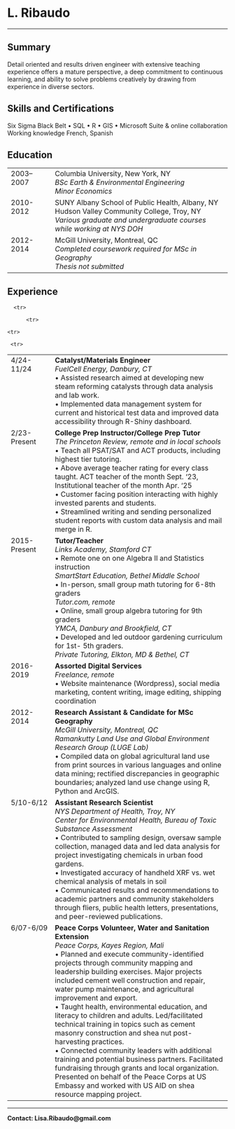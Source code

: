 
<html>
<head>
	<link rel="icon" href="cloudwool.png" type="image/x-icon">
<style>

.table, td, th {
  border: 1px solid black;
	
}

.table {
  border-collapse: collapse;
  width: 100%;
  border-style: none;
}

td {
  text-align: left;
}
</style>
</head>
<body>

<h1 style="text-decoration: none;">L. Ribaudo</h1><hr>
<h2><b> Summary </b></h2>
<p>Detail oriented and results driven engineer with extensive teaching experience offers a mature perspective, a deep commitment to continuous learning, and ability to solve problems creatively by drawing from experience in diverse sectors.</p>     

<h2><b>Skills and Certifications</b></h2>
<p>Six Sigma Black Belt • SQL • R • GIS • Microsoft Suite & online collaboration <br>  Working knowledge French, Spanish</p>


<h2><b>Education</b></h2>
<table style="border-style:none">
	<tr>
   <td style="text-align:left;vertical-align:top;width:20%">2003–2007</td>
  <td style="text-align:left;vertical-align:top">Columbia University, New York, NY<br>
			<i>BSc Earth & Environmental Engineering<br>
			Minor Economics</i>
      </td>
  </tr>
	<tr>
   <td style="text-align:left;vertical-align:top;width:20%">2010-2012</td>
  <td style="text-align:left;vertical-align:top">SUNY Albany School of Public Health, Albany, NY<br>
			Hudson Valley Community College, Troy, NY<br>
			<i>Various graduate and undergraduate courses while working at NYS DOH</i>
      </td>
  </tr>
	<tr>
   <td style="text-align:left;vertical-align:top;width:20%">2012-2014</td>
  <td style="text-align:left;vertical-align:top">McGill University, Montreal, QC <br>
			<i>Completed coursework required for MSc in Geography<br>
 			Thesis not submitted</i>
      </td>
  </tr>
</table>

<h2><b> Experience</b></h2>
<table style="border-style:none">
  <tr>
  <td style="text-align:left;vertical-align:top;width:20%">4/24-11/24</td>
  <td style="text-align:left;vertical-align:top"><b>Catalyst/Materials Engineer<br></b>
		 <i>FuelCell Energy, Danbury, CT<br></i>
    • Assisted research aimed at developing new steam reforming catalysts through data analysis and lab work.<br>
    • Implemented data management system for current and historical test data and improved data accessibility through R-Shiny dashboard.<br>
      </td>
  </tr>
	
   <tr>
  <td style="text-align:left;vertical-align:top;width:20%">2/23-Present</td>
  <td style="text-align:left;vertical-align:top"><b>College Prep Instructor/College Prep Tutor<br></b>
		 <i>The Princeton Review, remote and in local schools<br></i>
      • Teach all PSAT/SAT and ACT products, including highest tier tutoring.<br>
    • Above average teacher rating for every class taught. ACT teacher of the month Sept. ‘23, Institutional teacher of the month Apr. ‘25<br>
    • Customer facing position interacting with highly invested parents and students. <br>
    • Streamlined writing and sending personalized student reports with custom data analysis and mail merge in R.<br>
      </td>
   </tr>
   
	  <tr>
  <td style="text-align:left;vertical-align:top;width:20%">2015-Present</td>
  <td style="text-align:left;vertical-align:top"><b>Tutor/Teacher<br></b>
		 <i>Links Academy, Stamford CT<br></i>
          •    Remote one on one Algebra II and Statistics instruction<br>
       		<i>SmartStart Education, Bethel Middle School</i><br>
    • In-person, small group math tutoring for 6-8th graders<br>
       		<i>Tutor.com, remote</i><br>
    • Online, small group algebra tutoring for 9th graders<br>
         		<i>YMCA, Danbury and Brookfield, CT</i><br>					    	
    • Developed and led outdoor gardening curriculum for 1st- 5th graders.<br>
              <i>Private Tutoring, Elkton, MD & Bethel, CT</i><br>
      </td>
   </tr>
  
		  <tr>
  <td style="text-align:left;vertical-align:top;width:20%">2016-2019</td>
  <td style="text-align:left;vertical-align:top"><b>Assorted Digital Services<br></b>
		 <i>Freelance, remote<br></i>
          • Website maintenance (Wordpress), social media marketing, content writing, 	image editing, shipping coordination<br>
      </td>
   </tr>
   
    <tr>    
  <td style="text-align:left;vertical-align:top;width:20%">2012-2014 </td>
  <td style="text-align:left;vertical-align:top"><b>Research Assistant & Candidate for MSc Geography<br></b>
		 <i>      McGill University, Montreal, QC<br>
      Ramankutty Land Use and Global Environment Research Group (LUGE Lab)<br></i>
   • Compiled data on global agricultural land use from print sources in various languages and online data mining; rectified discrepancies in geographic boundaries; analyzed land use change using R, Python and ArcGIS.<br>
      </td>
    </tr>
    
	 <tr>
  <td style="text-align:left;vertical-align:top;width:20%">5/10-6/12  </td>
  <td style="text-align:left;vertical-align:top"><b>Assistant Research Scientist<br></b>
		 <i>            NYS Department of Health, Troy, NY<br>
          Center for Environmental Health, Bureau of Toxic Substance Assessment<br></i>
       • Contributed to sampling design, oversaw sample collection, managed data and led data analysis for project investigating chemicals in urban food gardens.<br>
    • Investigated accuracy of handheld XRF vs. wet chemical analysis of metals in soil<br>
    • Communicated results and recommendations to academic partners and community stakeholders through fliers, public health letters, presentations, and peer-reviewed publications.<br>
      </td>
    </tr>
 <tr>
  <td style="text-align:left;vertical-align:top;width:20%">6/07-6/09  </td>
  <td style="text-align:left;vertical-align:top"><b>Peace Corps Volunteer, Water and Sanitation Extension<br></b>
		 <i>            Peace Corps, Kayes Region, Mali<br></i>
           • Planned and execute community-identified projects through community mapping and leadership building exercises. Major projects included cement well construction and repair, water pump maintenance, and agricultural improvement and export.<br>
    • Taught health, environmental education, and literacy to children and adults. Led/facilitated technical training in topics such as cement masonry construction and shea nut post-harvesting practices.<br>
    • Connected community leaders with additional training and potential business partners. Facilitated fundraising through grants and local organization. Presented on behalf of the Peace Corps at US Embassy and worked with US AID on shea resource mapping project.<br>
      </td>
    </tr>
</table>



  <hr>
<b><p>Contact: Lisa.Ribaudo@gmail.com</p></b>
 


  </body>

  </html>
